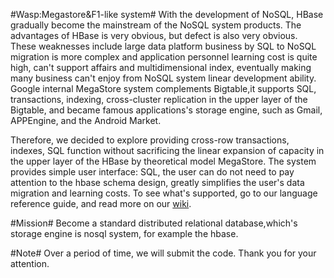 #Wasp:Megastore&F1-like system#
With the development of NoSQL, HBase gradually become the mainstream of the NoSQL system products. The advantages of HBase is very obvious, but defect is also very obvious. These weaknesses include large data platform business by SQL to NoSQL migration is more complex and application personnel learning cost is quite high, can't support affairs and multidimensional index, eventually making many business can't enjoy from NoSQL system linear development ability. Google internal MegaStore system complements Bigtable,it supports SQL, transactions, indexing, cross-cluster replication in the upper layer of the Bigtable, and became famous applications's storage engine, such as Gmail, APPEngine, and the Android Market.

Therefore, we decided to explore providing cross-row transactions, indexes, SQL function without sacrificing the linear expansion of capacity in the upper layer of the HBase by theoretical model MegaStore. The system provides simple user interface: SQL, the user can do not need to pay attention to the hbase schema design, greatly simplifies the user's data migration and learning costs. To see what's supported, go to our language reference guide, and read more on our [wiki](https://github.com/alexanderdai/wasp/wiki).

#Mission#
Become a standard distributed relational database,which's storage engine is nosql system, for example the hbase.

#Note#
Over a period of time, we will submit the code. Thank you for your attention.

